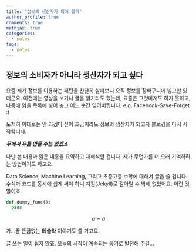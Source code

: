 ```yaml
---
title: "정보의 생산자가 되어 볼까"
author_profile: true
comments: true
mathjax: true
categories:
  - notes
tags:
  - notes
---
```


정보의 소비자가 아니라 생산자가 되고 싶다
--------------------

요즘 제가 정보를 이용하는 패턴을 찬찬히 살펴보니 오직 정보를 장바구니에 넣고만 있더군요.
이전에는 영상을 보거나 글을 읽기라도 했는데, 요즘은 그것마저도 하지 못하고, 나중에 읽을 목록에 넣어 놓고 어느 순간 잊어버립니다. e.g. Facebook-Save-Forget :(

도저히 이대로는 안 되겠다 싶어 조금이라도 정보의 생산자가 되고자 블로깅을 다시 시작합니다.

***무에서 유를 만들 수는 없겠죠***

다만 본 내용과 읽은 내용을 요약하고 재해석할 겁니다. 제가 무언가를 더 오래 기억하려는 방법이기도 하고요.

Data Science, Machine Learning, 그리고 초중고등 수학에 대해서 글을 쓸 겁니다. 수식과 코드를 동시에 쉽게 써야 하니 지킬(Jekyll)로 갈아탈 수 밖에 없었어요.
이런 것 말이죠.

```python
def dummy_func():
  pass
```
$$ a = a $$

가...끔 뜬금없는 **테슬라** 이야기도 쓸 거고요.

글 쓰는 일이 쉽지 않죠. 오늘의 시작이 계속되는 동기로 발전해 주길...
